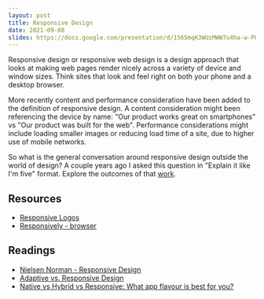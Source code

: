 ```yaml
---
layout: post
title: Responsive Design
date: 2021-09-08
slides: https://docs.google.com/presentation/d/1565mqK3WUzMWW7u4ha-w-PPahsuKYfAjtv253bXK5mk/edit?usp=sharing
---
```


Responsive design or responsive web design is a design approach that looks at making web pages render nicely across a variety of device and window sizes. Think sites that look and feel right on both your phone and a desktop browser.

More recently content and performance consideration have been added to the definition of responsive design. A content consideration might been referencing the device by name: "Our product works great on smartphones" vs "Our product was built for the web". Performance considerations might include loading smaller images or reducing load time of a site, due to higher use of mobile networks.

<!-- * Mobile first design
* Mobile Web vs Mobile Native considerations
* Breakpoints
* Click targets
* Accessibility -->

So what is the general conversation around responsive design outside the world of design? A couple years ago I asked this question in "Explain it like I'm five" format. Explore the outcomes of that [work](https://medium.com/@Naher94/so-what-is-responsive-design-f2766780296). 

## Resources
* [Responsive Logos](http://www.responsivelogos.co.uk)
* [Responsively - browser](https://responsively.app)

## Readings
* [Nielsen Norman - Responsive Design](https://www.nngroup.com/articles/responsive-web-design-definition/)
* [Adaptive vs. Responsive Design](https://www.interaction-design.org/literature/article/adaptive-vs-responsive-design)
* [Native vs Hybrid vs Responsive: What app flavour is best for you?](https://www.interaction-design.org/literature/article/native-vs-hybrid-vs-responsive-what-app-flavour-is-best-for-you)
